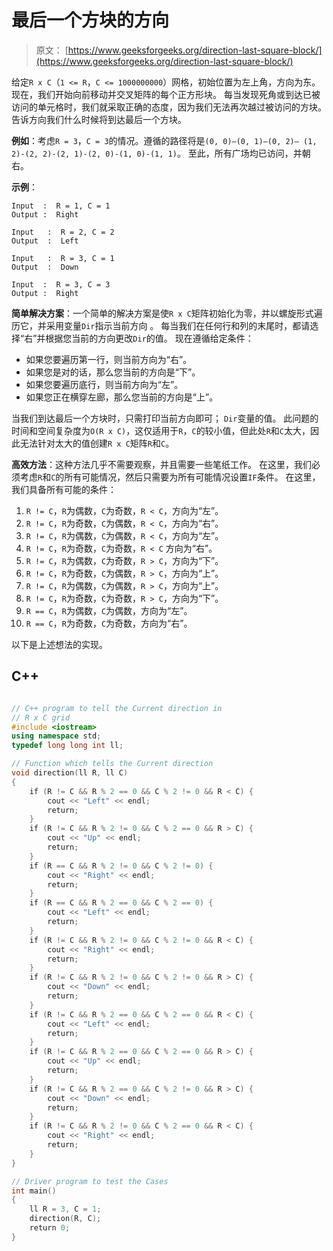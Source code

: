 # 最后一个方块的方向

> 原文： [https://www.geeksforgeeks.org/direction-last-square-block/](https://www.geeksforgeeks.org/direction-last-square-block/)

给定`R x C`（`1 <= R`，`C <= 1000000000`）网格，初始位置为左上角，方向为东。 现在，我们开始向前移动并交叉矩阵的每个正方形块。 每当发现死角或到达已被访问的单元格时，我们就采取正确的态度，因为我们无法再次越过被访问的方块。 告诉方向我们什么时候将到达最后一个方块。

**例如**：考虑`R = 3`，`C = 3`的情况。遵循的路径将是`(0, 0)—(0, 1)—(0, 2)— (1, 2)-(2, 2)-(2, 1)-(2, 0)-(1, 0)-(1, 1)`。 至此，所有广场均已访问，并朝右。

**示例**：

```
Input  :  R = 1, C = 1
Output :  Right

Input   :  R = 2, C = 2
Output  :  Left

Input   :  R = 3, C = 1
Output  :  Down

Input  :  R = 3, C = 3
Output :  Right

```



**简单解决方案**：一个简单的解决方案是使`R x C`矩阵初始化为零，并以螺旋形式遍历它，并采用变量`Dir`指示当前方向 。 每当我们在任何行和列的末尾时，都请选择“右”并根据您当前的方向更改`Dir`的值。 现在遵循给定条件：

*   如果您要遍历第一行，则当前方向为“右”。
*   如果您是对的话，那么您当前的方向是“下”。
*   如果您要遍历底行，则当前方向为“左”。
*   如果您正在横穿左廊，那么您当前的方向是“上”。

当我们到达最后一个方块时，只需打印当前方向即可； `Dir`变量的值。
此问题的时间和空间复杂度为`O(R x C)`，这仅适用于`R`，`C`的较小值，但此处`R`和`C`太大，因此无法针对太大的值创建`R x C`矩阵`R`和`C`。

**高效方法**：这种方法几乎不需要观察，并且需要一些笔纸工作。 在这里，我们必须考虑`R`和`C`的所有可能情况，然后只需要为所有可能情况设置`IF`条件。 在这里，我们具备所有可能的条件：

1.  `R != C`，`R`为偶数，`C`为奇数，`R < C`，方向为“左”。
2.  `R != C`，`R`为奇数，`C`为偶数，`R < C`，方向为“右”。
3.  `R != C`，`R`为偶数，`C`为偶数，`R < C`，方向为“左”。
4.  `R != C`，`R`为奇数，`C`为奇数，`R < C` 方向为“右”。
5.  `R != C`，`R`为偶数，`C`为奇数，`R > C`，方向为“下”。
6.  `R != C`，`R`为奇数，`C`为偶数，`R > C`，方向为“上”。
7.  `R != C`，`R`为偶数，`C`为偶数，`R > C`，方向为“上”。
8.  `R != C`，`R`为奇数，`C`为奇数，`R > C`，方向为“下”。
9.  `R == C`，`R`为偶数，`C`为偶数，方向为“左”。
0.  `R == C`，`R`为奇数，`C`为奇数，方向为“右”。

以下是上述想法的实现。

## C++ 

```cpp

// C++ program to tell the Current direction in 
// R x C grid 
#include <iostream> 
using namespace std; 
typedef long long int ll; 

// Function which tells the Current direction 
void direction(ll R, ll C) 
{ 
    if (R != C && R % 2 == 0 && C % 2 != 0 && R < C) { 
        cout << "Left" << endl; 
        return; 
    } 
    if (R != C && R % 2 != 0 && C % 2 == 0 && R > C) { 
        cout << "Up" << endl; 
        return; 
    } 
    if (R == C && R % 2 != 0 && C % 2 != 0) { 
        cout << "Right" << endl; 
        return; 
    } 
    if (R == C && R % 2 == 0 && C % 2 == 0) { 
        cout << "Left" << endl; 
        return; 
    } 
    if (R != C && R % 2 != 0 && C % 2 != 0 && R < C) { 
        cout << "Right" << endl; 
        return; 
    } 
    if (R != C && R % 2 != 0 && C % 2 != 0 && R > C) { 
        cout << "Down" << endl; 
        return; 
    } 
    if (R != C && R % 2 == 0 && C % 2 == 0 && R < C) { 
        cout << "Left" << endl; 
        return; 
    } 
    if (R != C && R % 2 == 0 && C % 2 == 0 && R > C) { 
        cout << "Up" << endl; 
        return; 
    } 
    if (R != C && R % 2 == 0 && C % 2 != 0 && R > C) { 
        cout << "Down" << endl; 
        return; 
    } 
    if (R != C && R % 2 != 0 && C % 2 == 0 && R < C) { 
        cout << "Right" << endl; 
        return; 
    } 
} 

// Driver program to test the Cases 
int main() 
{ 
    ll R = 3, C = 1; 
    direction(R, C); 
    return 0; 
} 

```